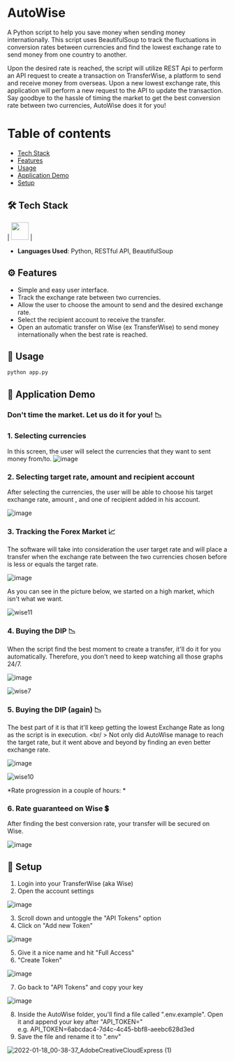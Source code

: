 # AutoWise

A Python script to help you save money when sending money internationally. This script uses BeautifulSoup to track the fluctuations in conversion rates between currencies and find the lowest exchange rate to send money from one country to another.

Upon the desired rate is reached, the script will utilize REST Api to perform an API request to create a transaction on TransferWise, a platform to send and receive money from overseas. Upon a new lowest exchange rate, this application will perform a new request to the API to update the transaction. Say goodbye to the hassle of timing the market to get the best conversion rate between two currencies, AutoWise does it for you!

Table of contents
=================

<!--ts-->
   * [Tech Stack](#-tech-stack)
   * [Features](#%EF%B8%8F-features)
   * [Usage](#-usage)
   * [Application Demo](#-application-demo)
   * [Setup](#-setup)

<!--te-->
## 🛠 Tech Stack
| <img src="https://cdn3.iconfinder.com/data/icons/logos-and-brands-adobe/512/267_Python-512.png" width="40"> |
- **Languages Used**: Python, RESTful API, BeautifulSoup </br>

## ⚙️ Features

- Simple and easy user interface.
- Track the exchange rate between two currencies.
- Allow the user to choose the amount to send and the desired exchange rate.
- Select the recipient account to receive the transfer.
- Open an automatic transfer on Wise (ex TransferWise) to send money internationally when the best rate is reached.

## 💎 Usage
```sh
python app.py
```

## 👀 Application Demo

### Don't time the market. Let us do it for you! 📉

### **1. Selecting currencies**
In this screen, the user will select the currencies that they want to sent money from/to.
![image](https://user-images.githubusercontent.com/50868010/150044547-75736051-0fb8-493a-ad35-7e5d996077d2.png)



### **2. Selecting target rate, amount and recipient account**
After selecting the currencies, the user will be able to choose his target exchange rate, amount , and one of recipient added in his account. <br />

![image](https://user-images.githubusercontent.com/50868010/150044667-21de3ec8-e923-4889-860e-3776d0409ab6.png)


### **3. Tracking the Forex Market 📈**
The software will take into consideration the user target rate and will place a transfer when the exchange rate between the two currencies chosen before is less or equals the target rate.

![image](https://user-images.githubusercontent.com/50868010/150044761-0fb4d27b-59f7-421e-9a51-c92d22c4b923.png)

As you can see in the picture below, we started on a high market, which isn't what we want.

![wise11](https://user-images.githubusercontent.com/50868010/150047318-d78aeb30-e12e-4816-af42-49be9b313d31.jpg)


### **4. Buying the DIP 📉**
When the script find the best moment to create a transfer, it'll do it for you automatically. Therefore, you don't need to keep watching all those graphs 24/7.


![image](https://user-images.githubusercontent.com/50868010/150045266-b4d3b095-bb57-475a-9bc0-07391c5036e5.png)

![wise7](https://user-images.githubusercontent.com/50868010/150047249-311a3ec0-ee4f-4acc-a775-e662b95fc351.jpg)


### **5. Buying the DIP (again) 📉**
The best part of it is that it'll keep getting the lowest Exchange Rate as long as the script is in execution. <br/ >
Not only did AutoWise manage to reach the target rate, but it went above and beyond by finding an even better exchange rate.

![image](https://user-images.githubusercontent.com/50868010/150046502-dca4ded2-fade-48eb-b17a-80397a94340d.png)

![wise10](https://user-images.githubusercontent.com/50868010/150047331-e761782b-34c7-4a6f-959a-2726f633590e.jpg)


*Rate progression in a couple of hours: *

### **6. Rate guaranteed on Wise 💲**
After finding the best conversion rate, your transfer will be secured on Wise.

![image](https://user-images.githubusercontent.com/50868010/150047173-c9a4c00e-2664-419a-b52e-7d4d0036516f.png)




## 🔧 Setup

1. Login into your TransferWise (aka Wise)
2. Open the account settings

![image](https://user-images.githubusercontent.com/50868010/149875919-9ee150b9-03fd-47c9-82c5-e69698d8f7a9.png)

3. Scroll down and untoggle the "API Tokens" option
4. Click on "Add new Token"

![image](https://user-images.githubusercontent.com/50868010/149876164-8e237f2c-c567-4ae9-87fc-e664bc5984f4.png)

5. Give it a nice name and hit "Full Access"
6. "Create Token"

![image](https://user-images.githubusercontent.com/50868010/149876602-61670a7e-b5dd-4c31-bc2a-5aaa39a9a9ac.png)

7. Go back to "API Tokens" and copy your key

![image](https://user-images.githubusercontent.com/50868010/149876803-fff22c58-bbe4-46ab-97b5-7fca464d8294.png)

8. Inside the AutoWise folder, you'll find a file called ".env.example". Open it and append your key after "API_TOKEN=" <br/>
e.g. API_TOKEN=6abcdac4-7d4c-4c45-bbf8-aeebc628d3ed
10. Save the file and rename it to ".env"

![2022-01-18_00-38-37_AdobeCreativeCloudExpress (1)](https://user-images.githubusercontent.com/50868010/149877643-e0974ccf-5588-4c88-b1b7-13ec25960e93.gif)


